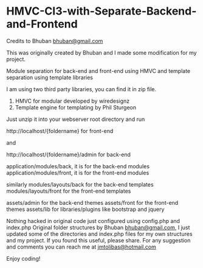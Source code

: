 # HMVC-CI3-with-Separate-Backend-and-Frontend

Credits to Bhuban <bhuban@gmail.com>

This was originally created by Bhuban and I made some modification for my project.

Module separation for back-end and front-end using HMVC and template separation using template libraries

I am using two third party libraries, you can find it in zip file.

1. HMVC for modular developed by wiredesignz
2. Template engine for templating by Phil Sturgeon

Just unzip it into your webserver root directory and run

http://localhost/{foldername} for front-end

and 

http://localhost/{foldername}/admin for back-end

application/modules/back, it is for the back-end modules
application/modules/front, it is for the front-end modules

similarly
modules/layouts/back for the back-end templates
modules/layouts/front for the front-end templates

assets/admin for the back-end themes
assets/front for the front-end themes
assets/lib for libraries/plugins like bootstrap and jquery

Nothing hacked in original code just configured using config.php and index.php
Original folder structures by Bhuban <bhuban@gmail.com>, I just updated some of the directories
and index.php files for my own structures and my project. If you found this useful, please share.
For any suggestion and comments you can reach me at jmtolibas@hotmail.com

Enjoy coding!
